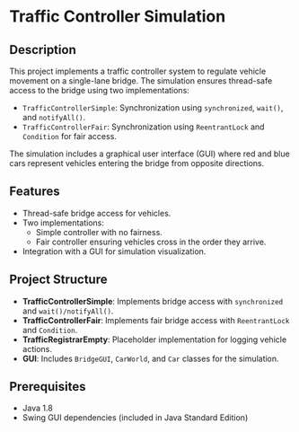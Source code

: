 # Traffic Controller Simulation

## Description
This project implements a traffic controller system to regulate vehicle movement on a single-lane bridge. The simulation ensures thread-safe access to the bridge using two implementations:
- `TrafficControllerSimple`: Synchronization using `synchronized`, `wait()`, and `notifyAll()`.
- `TrafficControllerFair`: Synchronization using `ReentrantLock` and `Condition` for fair access.

The simulation includes a graphical user interface (GUI) where red and blue cars represent vehicles entering the bridge from opposite directions.

## Features
- Thread-safe bridge access for vehicles.
- Two implementations:
    - Simple controller with no fairness.
    - Fair controller ensuring vehicles cross in the order they arrive.
- Integration with a GUI for simulation visualization.

## Project Structure
- **TrafficControllerSimple**: Implements bridge access with `synchronized` and `wait()/notifyAll()`.
- **TrafficControllerFair**: Implements fair bridge access with `ReentrantLock` and `Condition`.
- **TrafficRegistrarEmpty**: Placeholder implementation for logging vehicle actions.
- **GUI**: Includes `BridgeGUI`, `CarWorld`, and `Car` classes for the simulation.

## Prerequisites
- Java 1.8
- Swing GUI dependencies (included in Java Standard Edition)


